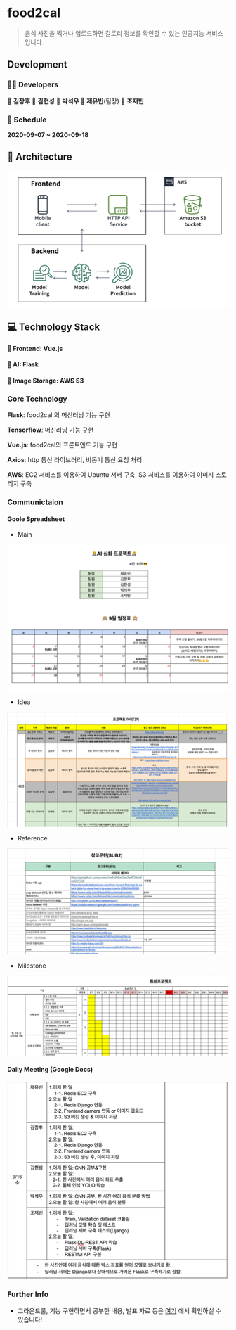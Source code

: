 # food2cal

> 음식 사진을 찍거나 업로드하면 칼로리 정보를 확인할 수 있는 인공지능 서비스 입니다.



## Development

### 🧑‍💻 Developers

👤 **김장후** 👤 **김현성** 👤 **박석우** 👤 **제유빈**(팀장) 👤 **조재빈**




### 📆 Schedule

**2020-09-07 ~ 2020-09-18**



## 📖 Architecture

![Architecture](README.assets/Architecture.png)



## 💻  Technology Stack

#### 📌 Frontend: Vue.js

#### 📌 AI: Flask

#### 📌 Image Storage: AWS S3


### Core Technology  

**Flask**: food2cal 의 머신러닝 기능 구현

**Tensorflow**: 머신러닝 기능 구현

**Vue.js**: food2cal의 프론트엔드 기능 구현

**Axios**: http 통신 라이브러리, 비동기 통신 요청 처리

**AWS**: EC2 서비스를 이용하여 Ubuntu 서버 구축, S3 서비스를 이용하여 이미지 스토리지 구축



### Communictaion

#### Goole Spreadsheet

* Main

![spreadsheet_main](README.assets/spreadsheet_main.png)

* Idea

![spreadsheet_idea](README.assets/spreadsheet_idea.png)



* Reference

![spreadsheet_reference](README.assets/spreadsheet_reference.png)



* Milestone

![spreadsheet_milestone](README.assets/spreadsheet_milestone.png)



#### Daily Meeting (Google Docs)

![docs_dailymeeting](README.assets/docs_dailymeeting.png)



### Further Info

* 그라운드룰, 기능 구현하면서 공부한 내용, 발표 자료 등은 [여기](https://lab.ssafy.com/s03-ai-sub2/s03p22a411/tree/master/docs) 에서 확인하실 수 있습니다!